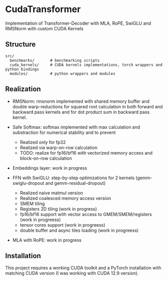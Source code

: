 # CudaTransformer

Implementation of Transformer-Decoder with MLA, RoPE, SwiGLU and RMSNorm with custom CUDA Kernels

## Structure 
```
src/
  benchmarks/       # benchmarking scripts
  cuda_kernels/     # CUDA kernels implementations, torch wrappers and python bindings
  modules/          # python wrappers and modules
```

## Realization

- RMSNorm: rmsnorm implemented with shared memory buffer and double warp-reductions for squared root calculation in both forward and backward pass kernels and for dot product sum in backward pass kernel.
- Safe Softmax: softmax implemented with max calculation and substraction for numerical stability and to prevent
  - Realized only for fp32
  - Realized via warp-on-row calculation
  - TODO: realize for fp16/bf16 with vectorized memory access and block-on-row calculation  
- Embeddings layer: work in progress
- FFN with SwiGLU: step-by-step optimizations for 2 kernels (gemm-swiglu-dropout and gemm-residual-dropout)
  - Realized naive matmul version
  - Realized coalesced memory access version
  - SMEM tiling
  - Registers 2D tiling (work in progress)
  - fp16/bf16 support with vector access to GMEM/SMEM/registers (work in progreess)
  - tensor cores support (work in progreess)
  - double buffer and async tiles loading (work in progreess)

- MLA with RoPE: work in progress


## Installation

This project requires a working CUDA toolkit and a PyTorch installation with matching CUDA version (I was working with CUDA 12.9 version).
